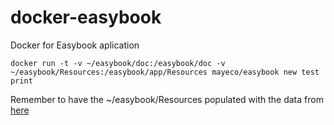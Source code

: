 # docker-easybook
Docker for Easybook aplication

    docker run -t -v ~/easybook/doc:/easybook/doc -v ~/easybook/Resources:/easybook/app/Resources mayeco/easybook new test print

Remember to have the ~/easybook/Resources populated with the data from [here](https://github.com/javiereguiluz/easybook/tree/master/app/Resources)
